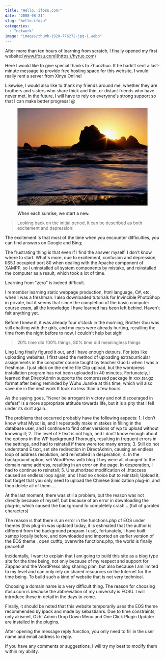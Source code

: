 ```yaml
---
title: "Hello, ifosu.com!"
date: "2008-08-21"
slug: "hello-ifosu"
categories: 
  - "network"
image: "images/thumb-1920-776272-jpg-1.webp"
---
```


After more than ten hours of learning from scratch, I finally opened my first website:[www.ifosu.com](https://hyruo.com)

Here I would like to give special thanks to Zhuozhuo. If he hadn’t sent a last-minute message to provide free hosting space for this website, I would really rent a server from Xinye Online!

<!--more-->

Likewise, I would also like to thank my friends around me, whether they are brothers and sisters who share thick and thin, or distant friends who have never met. In the future, I will have to rely on everyone's strong support so that I can make better progress! @  

<figure>

![](images/4643828179_109de7ed3e_o.jpg)

<figcaption>

When each sunrise, we start a new.

</figcaption>

</figure>

> Looking back on the initial period, it can be described as both excitement and depression:

The excitement is that most of the time when you encounter difficulties, you can find answers on Google and Bing;

The frustrating thing is that even if I find the answer myself, I don't know where to start. What's more, due to excitement, confusion and depression, IIS5.1 occupied port 80 when dealing with the Apache component of XAMPP, so I uninstalled all system components by mistake, and reinstalled the computer as a result, which took a lot of time.

Learning from "zero" is indeed difficult.

I remember learning static webpage production, html language, C#, etc. when I was a freshman. I also downloaded tutorials for Invincible PhotoShop in private, but it seems that since the completion of the basic computer course exam, all the knowledge I have learned has been left behind. Haven't felt anything yet.

Before I knew it, it was already four o'clock in the morning, Brother Gou was still chatting with the girls, and my eyes were already hurting, recalling the time from the night before to now, I couldn't help but sigh!

> 20% time did 100% things, 80% time did meaningless things

Ling Ling finally figured it out, and I have enough detours. For jobs like uploading websites, I first used the method of uploading extracurricular assignments in the computer course taught by teacher Guo Li when I was a freshman. I just click on the entire file Clip upload, but the wordpress installation program has not been uploaded in 40 minutes. Fortunately, I learned that DirectAdmin supports the compressed package in xxx.tar.gz format after being reminded by Wuhu Juanke at this time, which will also save me in the next work It took no less than a few hours.

As the saying goes, "Never be arrogant in victory and not discouraged in defeat" is a more appropriate attitude towards life, but it is a pity that I fell under its skirt again..

The problems that occurred probably have the following aspects: 1. I don’t know what Mysql is, and I repeatedly make mistakes in filling in the database user, and I continue to find other versions of wp to upload without knowing it; 2. The level of E text is not high, and I don’t know enough about the options in the WP background Thorough, resulting in frequent errors in the settings, and had to reinstall if there were too many errors; 3. Still do not understand E text, set site redirection in DirectAdmin, causing an endless loop of address resolution, and reinstalled in desperation; 4. In the background option, set WordPress with blog They were all changed to the domain name address, resulting in an error on the page. In desperation, I had to continue to reinstall; 5. Unauthorized modification of .htaccess caused an endless loop again, and I had no choice but to reinstall; Upload it, but forget that you only need to upload the Chinese Sinicization plug-in, and then delete all of them.....

At the last moment, there was still a problem, but the reason was not directly because of myself, but because of an error in downloading the plug-in, which caused the background to completely crash... (full of garbled characters)

The reason is that there is an error in the functions.php of EOS under themes (this plug-in was updated today, it is estimated that the author is different from the background program I use), fortunately, I have built xampp locally before, and downloaded and imported an earlier version of the EOS theme , open cutftp, overwrite functions.php, the world is finally peaceful!

Incidentally, I want to explain that I am going to build this site as a blog type site for the time being, not only because of my respect and support for Zappao and the WordPress blog sharing plan, but also because I am limited to my level and can only rely on shared resources on the Internet for the time being. To build such a kind of website that is not very technical.

Choosing a domain name is a very difficult thing. The reason for choosing ifosu.com is because the abbreviation of my university is FOSU. I will introduce these in detail in the days to come.

Finally, it should be noted that this website temporarily uses the EOS theme recommended by ipack and made by sebastianrs. Due to time constraints, only akismet, Ozh' Admin Drop Down Menu and One Click Plugin Updater are installed in the plugins.

After opening the message reply function, you only need to fill in the user name and email address to reply.

If you have any comments or suggestions, I will try my best to modify them within my ability.

